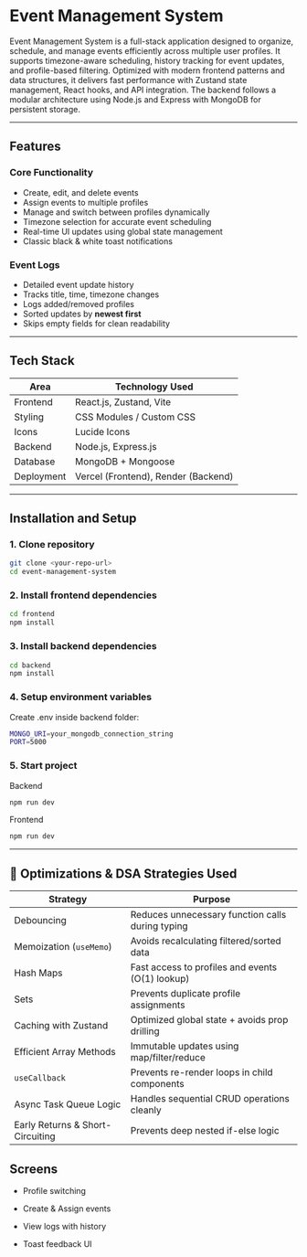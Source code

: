 # Event Management System

Event Management System is a full-stack application designed to organize, schedule, and manage events efficiently across multiple user profiles. It supports timezone-aware scheduling, history tracking for event updates, and profile-based filtering. Optimized with modern frontend patterns and data structures, it delivers fast performance with Zustand state management, React hooks, and API integration. The backend follows a modular architecture using Node.js and Express with MongoDB for persistent storage.

---

## Features

### Core Functionality

- Create, edit, and delete events
- Assign events to multiple profiles
- Manage and switch between profiles dynamically
- Timezone selection for accurate event scheduling
- Real-time UI updates using global state management
- Classic black & white toast notifications

### Event Logs

- Detailed event update history
- Tracks title, time, timezone changes
- Logs added/removed profiles
- Sorted updates by **newest first**
- Skips empty fields for clean readability

---

## Tech Stack

| Area       | Technology Used                     |
| ---------- | ----------------------------------- |
| Frontend   | React.js, Zustand, Vite             |
| Styling    | CSS Modules / Custom CSS            |
| Icons      | Lucide Icons                        |
| Backend    | Node.js, Express.js                 |
| Database   | MongoDB + Mongoose                  |
| Deployment | Vercel (Frontend), Render (Backend) |

---

## Installation and Setup

### 1. Clone repository

```bash
git clone <your-repo-url>
cd event-management-system
```

### 2. Install frontend dependencies

```bash
cd frontend
npm install
```

### 3. Install backend dependencies

```bash
cd backend
npm install
```

### 4. Setup environment variables

Create .env inside backend folder:

```bash
MONGO_URI=your_mongodb_connection_string
PORT=5000
```

### 5. Start project

Backend

```bash
npm run dev
```

Frontend

```bash
npm run dev
```

---

## 🔧 Optimizations & DSA Strategies Used

| Strategy                         | Purpose                                          |
| -------------------------------- | ------------------------------------------------ |
| Debouncing                       | Reduces unnecessary function calls during typing |
| Memoization (`useMemo`)          | Avoids recalculating filtered/sorted data        |
| Hash Maps                        | Fast access to profiles and events (O(1) lookup) |
| Sets                             | Prevents duplicate profile assignments           |
| Caching with Zustand             | Optimized global state + avoids prop drilling    |
| Efficient Array Methods          | Immutable updates using map/filter/reduce        |
| `useCallback`                    | Prevents re-render loops in child components     |
| Async Task Queue Logic           | Handles sequential CRUD operations cleanly       |
| Early Returns & Short-Circuiting | Prevents deep nested if-else logic               |

## Screens

- Profile switching

- Create & Assign events

- View logs with history

- Toast feedback UI
